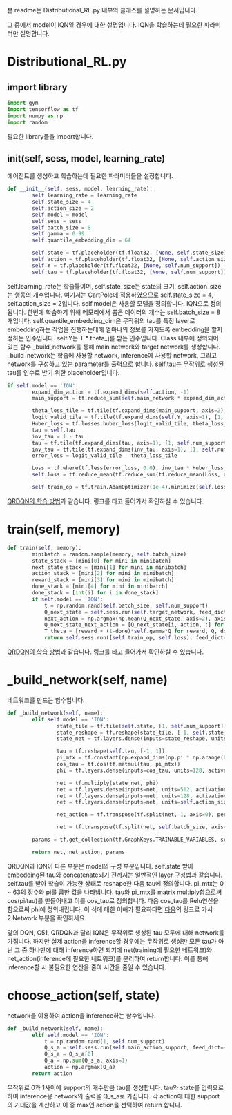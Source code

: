 본 readme는 Distributional_RL.py 내부의 클래스를 설명하는 문서입니다.

그 중에서 model이 IQN일 경우에 대한 설명입니다. IQN을 학습하는데 필요한 파라미터만 설명합니다.

# Distributional_RL.py

## import library

``` python
import gym
import tensorflow as tf
import numpy as np
import random
```

필요한 library들을 import합니다.

## __init__(self, sess, model, learning_rate)

에이전트를 생성하고 학습하는데 필요한 파라미터들을 설정합니다.

``` python
def __init__(self, sess, model, learning_rate):
        self.learning_rate = learning_rate
        self.state_size = 4
        self.action_size = 2
        self.model = model
        self.sess = sess
        self.batch_size = 8
        self.gamma = 0.99
        self.quantile_embedding_dim = 64

        self.state = tf.placeholder(tf.float32, [None, self.state_size])
        self.action = tf.placeholder(tf.float32, [None, self.action_size])
        self.Y = tf.placeholder(tf.float32, [None, self.num_support])
        self.tau = tf.placeholder(tf.float32, [None, self.num_support])
```

self.learning_rate는 학습률이며, self.state_size는 state의 크기, self.action_size는 행동의 개수입니다. 여기서는 CartPole에 적용하였으므로 self.state_size = 4, self.action_size = 2입니다. self.model은 사용할 모델을 정의합니다. IQN으로 정의됩니다. 한번에 학습하기 위해 메모리에서 뽑은 데이터의 개수는 self.batch_size = 8개입니다. self.quantile_embedding_dim은 무작위의 tau를 특정 layer로 embedding하는 작업을 진행하는데에 얼마나의 정보를 가지도록 embedding을 할지 정하는 인수입니다. self.Y는 T * theta_j를 받는 인수입니다. Class 내부에 정의되어 있는 함수 _build_network를 통해 main network와 target network를 생성합니다. _build_network는 학습에 사용할 network, inference에 사용할 network, 그리고 network를 구성하고 있는 parameter를 출력으로 합니다. self.tau는 무작위로 생성된 tau를 인수로 받기 위한 placeholder입니다.

``` python
if self.model == 'IQN':
        expand_dim_action = tf.expand_dims(self.action, -1)
        main_support = tf.reduce_sum(self.main_network * expand_dim_action, axis=1)

        theta_loss_tile = tf.tile(tf.expand_dims(main_support, axis=2), [1, 1, self.num_support])
        logit_valid_tile = tf.tile(tf.expand_dims(self.Y, axis=1), [1, self.num_support, 1])
        Huber_loss = tf.losses.huber_loss(logit_valid_tile, theta_loss_tile, reduction=tf.losses.Reduction.NONE)
        tau = self.tau
        inv_tau = 1 - tau
        tau = tf.tile(tf.expand_dims(tau, axis=1), [1, self.num_support, 1])
        inv_tau = tf.tile(tf.expand_dims(inv_tau, axis=1), [1, self.num_support, 1])
        error_loss = logit_valid_tile - theta_loss_tile

        Loss = tf.where(tf.less(error_loss, 0.0), inv_tau * Huber_loss, tau * Huber_loss)
        self.loss = tf.reduce_mean(tf.reduce_sum(tf.reduce_mean(Loss, axis=2), axis=1))

        self.train_op = tf.train.AdamOptimizer(1e-4).minimize(self.loss)
```

[QRDQN의 학습 방법](QRDQN.md)과 같습니다. 링크를 타고 들어가서 확인하실 수 있습니다.

# train(self, memory)

``` python
def train(self, memory):
        minibatch = random.sample(memory, self.batch_size)
        state_stack = [mini[0] for mini in minibatch]
        next_state_stack = [mini[1] for mini in minibatch]
        action_stack = [mini[2] for mini in minibatch]
        reward_stack = [mini[3] for mini in minibatch]
        done_stack = [mini[4] for mini in minibatch]
        done_stack = [int(i) for i in done_stack]
        if self.model == 'IQN':
            t = np.random.rand(self.batch_size, self.num_support)
            Q_next_state = self.sess.run(self.target_network, feed_dict={self.state: next_state_stack, self.tau: t})
            next_action = np.argmax(np.mean(Q_next_state, axis=2), axis=1)
            Q_next_state_next_action = [Q_next_state[i, action, :] for i, action in enumerate(next_action)]
            T_theta = [reward + (1-done)*self.gamma*Q for reward, Q, done in zip(reward_stack, Q_next_state_next_action, done_stack)]
            return self.sess.run([self.train_op, self.loss], feed_dict={self.state: state_stack, self.action: action_stack, self.tau:t, self.Y: T_theta})
```

[QRDQN의 학습 방법](QRDQN.md)과 같습니다. 링크를 타고 들어가서 확인하실 수 있습니다.

# _build_network(self, name)

네트워크를 만드는 함수입니다.

``` python
def _build_network(self, name):
        elif self.model == 'IQN':
                state_tile = tf.tile(self.state, [1, self.num_support])
                state_reshape = tf.reshape(state_tile, [-1, self.state_size])
                state_net = tf.layers.dense(inputs=state_reshape, units=128, activation=tf.nn.selu)

                tau = tf.reshape(self.tau, [-1, 1])
                pi_mtx = tf.constant(np.expand_dims(np.pi * np.arange(0, 64), axis=0), dtype=tf.float32)
                cos_tau = tf.cos(tf.matmul(tau, pi_mtx))
                phi = tf.layers.dense(inputs=cos_tau, units=128, activation=tf.nn.relu)

                net = tf.multiply(state_net, phi)
                net = tf.layers.dense(inputs=net, units=512, activation=tf.nn.relu)
                net = tf.layers.dense(inputs=net, units=128, activation=tf.nn.relu)
                net = tf.layers.dense(inputs=net, units=self.action_size, activation=None)

                net_action = tf.transpose(tf.split(net, 1, axis=0), perm=[0, 2, 1])

                net = tf.transpose(tf.split(net, self.batch_size, axis=0), perm=[0, 2, 1])

        params = tf.get_collection(tf.GraphKeys.TRAINABLE_VARIABLES, scope=name)

        return net, net_action, params
```
 
QRDQN과 IQN이 다른 부분은 model의 구성 부분입니다. self.state 받아 embedding된 tau와 concatenate되기 전까지는 일반적인 layer 구성법과 같습니다. self.tau를 받아 학습이 가능한 상태로 reshape한 다음 tau에 정의합니다. pi_mtx는 0 ~ 63의 정수와 pi를 곱한 값을 나타냅니다. tau와 pi_mtx를 matrix multiply함으로써 cos(pi*i*tau)를 만들어내고 이를 cos_tau로 정의합니다. 다음 cos_tau를 Relu연산을 함으로써 phi에 정의내립니다. 이 식에 대한 이해가 필요하다면 [다음](https://github.com/reinforcement-learning-kr/distributional_rl/tree/master/3_CartPole_IQN)의 링크로 가서 2.Network 부분을 확인하세요.

앞의 DQN, C51, QRDQN과 달리 IQN은 무작위로 생성된 tau 모두에 대해 network를 가집니다. 하지만 실제 action을 inference할 경우에는 무작위로 생성한 모든 tau가 아닌 그 중 하나만에 대해 inference하면 되기에 net(training에 필요한 네트워크)와 net_action(inference에 필요한 네트워크)를 분리하여 return합니다. 이를 통해 inference할 시 불필요한 연산을 줄여 시간을 줄일 수 있습니다.

# choose_action(self, state)

network을 이용하여 action을 inference하는 함수입니다.

``` python
def _build_network(self, name):
        elif self.model == 'IQN':
            t = np.random.rand(1, self.num_support)
            Q_s_a = self.sess.run(self.main_action_support, feed_dict={self.state: [state], self.tau: t})
            Q_s_a = Q_s_a[0]
            Q_a = np.sum(Q_s_a, axis=1)
            action = np.argmax(Q_a)
        return action
```

무작위로 0과 1사이에 support의 개수만큼 tau를 생성합니다. tau와 state를 입력으로 하여 inference용 network의 출력을 Q_s_a로 가집니다. 각 action에 대한 support의 기대값을 계산하고 이 중 max인 action을 선택하여 return 합니다.
